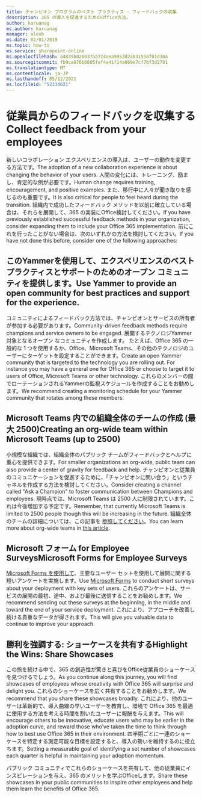 ```yaml
---
title: チャンピオン プログラムのベスト プラクティス - フィードバックの収集
description: 365 の導入を促進するためのOffice方法。
author: karuanag
ms.author: karuanag
manager: alexb
ms.date: 02/01/2019
ms.topic: how-to
ms.service: sharepoint-online
ms.openlocfilehash: a4839b026037aa724aea9953d2a031558f01d30a
ms.sourcegitcommit: fb9ca876b6605fef4a41f14a069e7cf7bf3d2791
ms.translationtype: MT
ms.contentlocale: ja-JP
ms.lasthandoff: 05/12/2021
ms.locfileid: "52334621"
---
```

# <a name="collect-feedback-from-your-employees"></a><span data-ttu-id="d10d0-103">従業員からのフィードバックを収集する</span><span class="sxs-lookup"><span data-stu-id="d10d0-103">Collect feedback from your employees</span></span>

<span data-ttu-id="d10d0-104">新しいコラボレーション エクスペリエンスの導入は、ユーザーの動作を変更する方法です。</span><span class="sxs-lookup"><span data-stu-id="d10d0-104">The adoption of a new collaboration experience is about changing the behavior of your users.</span></span> <span data-ttu-id="d10d0-105">人間の変化には、トレーニング、励まし、肯定的な例が必要です。</span><span class="sxs-lookup"><span data-stu-id="d10d0-105">Human change requires training, encouragement, and positive examples.</span></span> <span data-ttu-id="d10d0-106">また、移行中に人々が聞き取りを感じるのも重要です。</span><span class="sxs-lookup"><span data-stu-id="d10d0-106">It is also critical for people to feel heard during the transition.</span></span> <span data-ttu-id="d10d0-107">組織内で成功したフィードバック メソッドを以前に確立している場合は、それらを展開して、365 の実装にOffice検討してください。</span><span class="sxs-lookup"><span data-stu-id="d10d0-107">If you have previously established successful feedback methods in your organization, consider expanding them to include your Office 365 implementation.</span></span> <span data-ttu-id="d10d0-108">前にこれを行ったことがない場合は、次のいずれかの方法を検討してください。</span><span class="sxs-lookup"><span data-stu-id="d10d0-108">If you have not done this before, consider one of the following approaches:</span></span>

## <a name="use-yammer-to-provide-an-open-community-for-best-practices-and-support-for-the-experience"></a><span data-ttu-id="d10d0-109">このYammerを使用して、エクスペリエンスのベスト プラクティスとサポートのためのオープン コミュニティを提供します。</span><span class="sxs-lookup"><span data-stu-id="d10d0-109">Use Yammer to provide an open community for best practices and support for the experience.</span></span>
<span data-ttu-id="d10d0-110">コミュニティによるフィードバック方法では、チャンピオンとサービスの所有者が参加する必要があります。</span><span class="sxs-lookup"><span data-stu-id="d10d0-110">Community-driven feedback methods require champions and service owners to be engaged.</span></span> <span data-ttu-id="d10d0-111">展開するテクノロジYammer対象となるオープン なコミュニティを作成します。 たとえば、Office 365 の一般的な 1 つを使用するか、Office、Microsoft Teams、その他のテクノロジのユーザーにターゲットを設定することができます。</span><span class="sxs-lookup"><span data-stu-id="d10d0-111">Create an open Yammer community that is targeted to the technology you are rolling out.  For instance you may have a general one for Office 365 or choose to target it to users of Office, Microsoft Teams or other technology.</span></span>  <span data-ttu-id="d10d0-112">これらのメンバーの間でローテーションされるYammerの監視スケジュールを作成することをお勧めします。</span><span class="sxs-lookup"><span data-stu-id="d10d0-112">We recommend creating a monitoring schedule for your Yammer community that rotates among these members.</span></span> 

## <a name="creating-an-org-wide-team-within-microsoft-teams-up-to-2500"></a><span data-ttu-id="d10d0-113">Microsoft Teams 内での組織全体のチームの作成 (最大 2500)</span><span class="sxs-lookup"><span data-stu-id="d10d0-113">Creating an org-wide team within Microsoft Teams (up to 2500)</span></span>
<span data-ttu-id="d10d0-114">小規模な組織では、組織全体のパブリック チームがフィードバックとヘルプに重心を提供できます。</span><span class="sxs-lookup"><span data-stu-id="d10d0-114">For smaller organizations an org-wide, public team can also provide a center of gravity for feedback and help.</span></span>  <span data-ttu-id="d10d0-115">チャンピオンと従業員のコミュニケーションを促進するために、「チャンピオンに問い合う」というチャネルを作成する方法を検討してください。</span><span class="sxs-lookup"><span data-stu-id="d10d0-115">Consider creating a channel called "Ask a Champion" to foster communication between Champions and employees.</span></span>  <span data-ttu-id="d10d0-116">現時点では、Microsoft Teams は 2500 人に制限されています。これは今後増加する予定です。</span><span class="sxs-lookup"><span data-stu-id="d10d0-116">Remember, that currently Microsoft Teams is limited to 2500 people though this will be increasing in the future.</span></span> <span data-ttu-id="d10d0-117">組織全体のチームの詳細については、この記事を [参照してください](/microsoftteams/create-an-org-wide-team)。</span><span class="sxs-lookup"><span data-stu-id="d10d0-117">You can learn more about org-wide teams in [this article](/microsoftteams/create-an-org-wide-team).</span></span> 

## <a name="microsoft-forms-for-employee-surveys"></a><span data-ttu-id="d10d0-118">Microsoft フォーム for Employee Surveys</span><span class="sxs-lookup"><span data-stu-id="d10d0-118">Microsoft Forms for Employee Surveys</span></span>

<span data-ttu-id="d10d0-119">[Microsoft Forms を使用して](https://support.office.com/forms)、主要なユーザー セットを使用して展開に関する短いアンケートを実施します。</span><span class="sxs-lookup"><span data-stu-id="d10d0-119">Use [Microsoft Forms](https://support.office.com/forms) to conduct short surveys about your deployment with key sets of users.</span></span>  <span data-ttu-id="d10d0-120">これらのアンケートは、サービスの展開の最初、途中、および最後に送信することをお勧めします。</span><span class="sxs-lookup"><span data-stu-id="d10d0-120">We recommend sending out these surveys at the beginning, in the middle and toward the end of your service deployment.</span></span>  <span data-ttu-id="d10d0-121">これにより、アプローチを改善し続ける貴重なデータが得されます。</span><span class="sxs-lookup"><span data-stu-id="d10d0-121">This will give you valuable data to continue to improve your approach.</span></span>  

## <a name="highlight-the-wins-share-showcases"></a><span data-ttu-id="d10d0-122">勝利を強調する: ショーケースを共有する</span><span class="sxs-lookup"><span data-stu-id="d10d0-122">Highlight the Wins: Share Showcases</span></span>
<span data-ttu-id="d10d0-123">この旅を続ける中で、365 の創造性が驚きと喜びをOffice従業員のショーケースを見つけるでしょう。</span><span class="sxs-lookup"><span data-stu-id="d10d0-123">As you continue along this journey, you will find showcases of employees whose creativity with Office 365 will surprise and delight you.</span></span> <span data-ttu-id="d10d0-124">これらのショーケースを広く共有することをお勧めします。</span><span class="sxs-lookup"><span data-stu-id="d10d0-124">We recommend that you share these showcases broadly.</span></span> <span data-ttu-id="d10d0-125">これにより、他のユーザーは革新的で、導入曲線の早いユーザーを教育し、環境で Office 365 を最適に使用する方法を考える時間を割いたユーザーに報酬を与えます。</span><span class="sxs-lookup"><span data-stu-id="d10d0-125">This will encourage others to be innovative, educate users who may be earlier in the adoption curve, and reward those who’ve taken the time to think through how to best use Office 365 in their environment.</span></span> <span data-ttu-id="d10d0-126">四半期ごとに一連のショーケースを特定する測定可能な目標を設定すると、導入の勢いを維持するのに役立ちます。</span><span class="sxs-lookup"><span data-stu-id="d10d0-126">Setting a measurable goal of identifying a set number of showcases each quarter is helpful in maintaining your adoption momentum.</span></span>

<span data-ttu-id="d10d0-127">パブリック コミュニティでこれらのショーケースを共有して、他の従業員にインスピレーションを与え、365 のメリットを学ぶOfficeします。</span><span class="sxs-lookup"><span data-stu-id="d10d0-127">Share these showcases in your public communities to inspire other employees and help them learn the benefits of Office 365.</span></span>